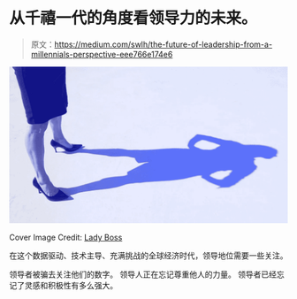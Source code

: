 # 从千禧一代的角度看领导力的未来。

> 原文：<https://medium.com/swlh/the-future-of-leadership-from-a-millennials-perspective-eee766e174e6>

![](img/a21dceb003f816ec271c370a9ae797ff.png)

Cover Image Credit: [Lady Boss](https://ladyboss.asia/cultural-training-asia-launches-2-women-leadership-programs/)

在这个数据驱动、技术主导、充满挑战的全球经济时代，领导地位需要一些关注。

领导者被骗去关注他们的数字。
领导人正在忘记尊重他人的力量。
领导者已经忘记了灵感和积极性有多么强大。
